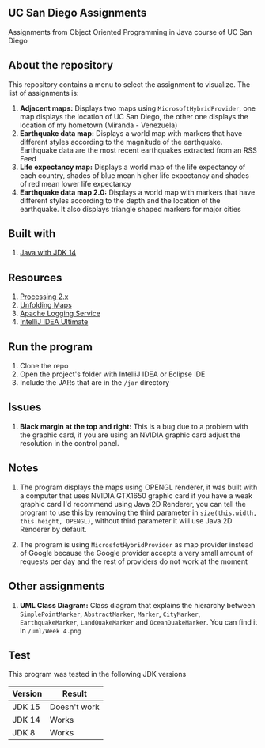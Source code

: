 ## UC San Diego Assignments
 Assignments from Object Oriented Programming in Java course of UC San Diego
 
## About the repository
 This repository contains a menu to select the assignment to visualize. The list of assignments is:
 1. **Adjacent maps:** Displays two maps using `MicrosoftHybridProvider`, one map displays the location of UC San Diego,
 the other one displays the location of my hometown (Miranda - Venezuela)
 2. **Earthquake data map:** Displays a world map with markers that have different styles according to the magnitude of 
 the earthquake. Earthquake data are the most recent earthquakes extracted from an RSS Feed
 3. **Life expectancy map:** Displays a world map of the life expectancy of each country, shades of blue mean higher
 life expectancy and shades of red mean lower life expectancy
 4. **Earthquake data map 2.0:** Displays a world map with markers that have different styles according to the depth 
 and the location of the earthquake. It also displays triangle shaped markers for major cities
 
## Built with
1. [Java with JDK 14](https://www.oracle.com/java/technologies/javase/jdk14-archive-downloads.html)

## Resources
1. [Processing 2.x](http://download.processing.org/processing-2.2.1-windows64.zip)
2. [Unfolding Maps](https://github.com/tillnagel/unfolding/releases/download/v0.9.6/Unfolding_for_processing_0.9.6.zip)
3. [Apache Logging Service](https://logging.apache.org/log4j/1.2/download.html)
4. [IntelliJ IDEA Ultimate](https://www.jetbrains.com/es-es/idea/download/#section=windows)

## Run the program
1. Clone the repo
2. Open the project's folder with IntelliJ IDEA or Eclipse IDE
3. Include the JARs that are in the `/jar` directory

## Issues
1. **Black margin at the top and right:** This is a bug due to a problem with the graphic card, if you are using an NVIDIA
graphic card adjust the resolution in the control panel.

## Notes
 1. The program displays the maps using OPENGL renderer, it was built with a computer that uses NVIDIA GTX1650 graphic card
 if you have a weak graphic card I'd recommend using Java 2D Renderer, you can tell the program to use this by removing
 the third parameter in `size(this.width, this.height, OPENGL)`, without third parameter it will use Java 2D Renderer by
 default.
 
 2. The program is using `MicrosfotHybridProvider` as map provider instead of Google because the Google provider
 accepts a very small amount of requests per day and the rest of providers do not work at the moment
 
## Other assignments
 1. **UML Class Diagram:** Class diagram that explains the hierarchy between `SimplePointMarker`, `AbstractMarker`, `Marker`,
 `CityMarker`, `EarthquakeMarker`, `LandQuakeMarker` and `OceanQuakeMarker`. You can find it in `/uml/Week 4.png`
 
  
## Test
 This program was tested in the following JDK versions
 
 | Version  |  Result      |
 |----------|--------------|
 |  JDK 15  | Doesn't work |
 |  JDK 14  |    Works     |
 |  JDK 8   |    Works     |
